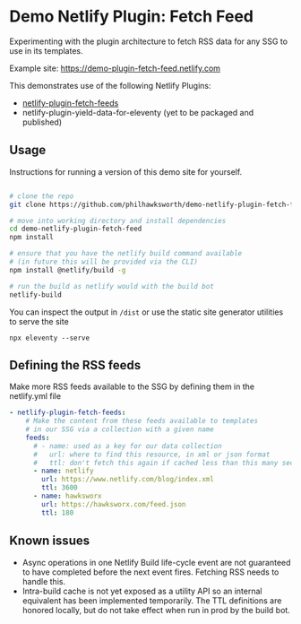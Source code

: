 # Demo Netlify Plugin: Fetch Feed

Experimenting with the plugin architecture to fetch RSS data for any SSG to use in its templates.

Example site: https://demo-plugin-fetch-feed.netlify.com

This demonstrates use of the following Netlify Plugins:

- [netlify-plugin-fetch-feeds](https://github.com/philhawksworth/netlify-plugin-fetch-feeds)
- netlify-plugin-yield-data-for-eleventy (yet to be packaged and published)

## Usage

Instructions for running a version of this demo site for yourself.

```bash

# clone the repo
git clone https://github.com/philhawksworth/demo-netlify-plugin-fetch-feed.git

# move into working directory and install dependencies
cd demo-netlify-plugin-fetch-feed
npm install

# ensure that you have the netlify build command available
# (in future this will be provided via the CLI)
npm install @netlify/build -g

# run the build as netlify would with the build bot
netlify-build
```

You can inspect the output in `/dist` or use the static site generator utilities to serve the site

```
npx eleventy --serve
```

## Defining the RSS feeds

Make more RSS feeds available to the SSG by defining them in the netlify.yml file

```yaml
- netlify-plugin-fetch-feeds:
    # Make the content from these feeds available to templates
    # in our SSG via a collection with a given name
    feeds:
      # - name: used as a key for our data collection
      #   url: where to find this resource, in xml or json format
      #   ttl: don't fetch this again if cached less than this many seconds ago
      - name: netlify
        url: https://www.netlify.com/blog/index.xml
        ttl: 3600
      - name: hawksworx
        url: https://hawksworx.com/feed.json
        ttl: 180
```

## Known issues

- Async operations in one Netlify Build life-cycle event are not guaranteed to have completed before the next event fires. Fetching RSS needs to handle this.
- Intra-build cache is not yet exposed as a utility API so an internal equivalent has been implemented temporarily. The TTL definitions are honored locally, but do not take effect when run in prod by the build bot.
